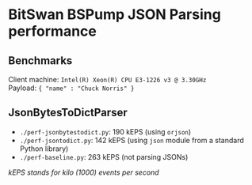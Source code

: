 # BitSwan BSPump JSON Parsing performance


## Benchmarks

Client machine: `Intel(R) Xeon(R) CPU E3-1226 v3 @ 3.30GHz`  
Payload:  `{ "name" : "Chuck Norris" }`  


## JsonBytesToDictParser

 * `./perf-jsonbytestodict.py`: 190 kEPS (using `orjson`)
 * `./perf-jsontodict.py`: 142 kEPS (using `json` module from a standard Python library)
 * `./perf-baseline.py`: 263 kEPS (not parsing JSONs)


*kEPS stands for kilo (1000) events per second*
